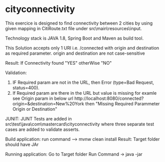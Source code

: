# cityconnectivity

This exercice is designed to find connectivity between 2 cities by using given mapping in CitiRoute.txt file 
under src\main\resources\input\. 

Technology stack is JAVA 1.8, Spring Boot and Maven as build tool.

This Solution accepts only 1 URI i.e. /connected with origin and destination as required parameter. origin and destination are not case-sensitive

Result:  If Connectivity found "YES" otherWise "NO"

Validation: 
  1. IF Required param are not in the URL, then Error (type=Bad Request, status=400).
  2. If Required param are there in the URL but value is missing for examle see Origin param in below url 
  http://localhost:8080/connected?origin=&destination=New%20York
  then "Missing Required Parammeter Origin or Destination"

JUNIT: JUNT Tests are added in src\test\java\com\mastercard\cityconnectivity where three separate test cases are added to validate asserts.

Build application: 
run command --> mvnw clean install
Result: Target folder should have JAr


Running application: Go to Target folder
Run Command -> java -jar <JarName>
